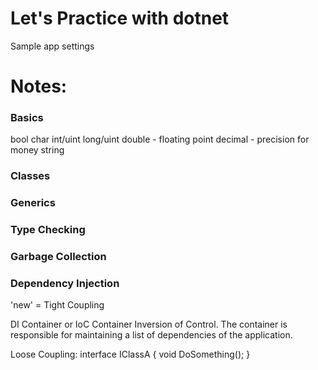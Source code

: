 # Let's Practice with dotnet

Sample app settings 

# Notes: 

### Basics

bool
char
int/uint
long/uint
double - floating point
decimal - precision for money
string 

### Classes

### Generics

### Type Checking

### Garbage Collection 



### Dependency Injection

'new' = Tight Coupling 

DI Container or IoC Container
Inversion of Control. The container is responsible for maintaining a list of dependencies of the application. 

Loose Coupling: 
interface IClassA
{
    void DoSomething(); 
}

